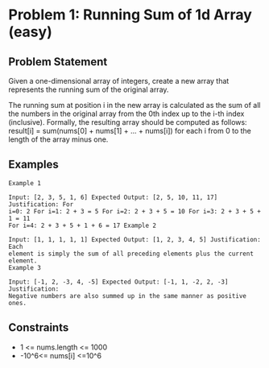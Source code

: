 # Problem 1: Running Sum of 1d Array (easy)

## Problem Statement

Given a one-dimensional array of integers, create a new array that represents
the running sum of the original array.

The running sum at position i in the new array is calculated as the sum of all
the numbers in the original array from the 0th index up to the i-th index
(inclusive). Formally, the resulting array should be computed as follows:
result[i] = sum(nums[0] + nums[1] + ... + nums[i]) for each i from 0 to the
length of the array minus one.

## Examples

```text
Example 1

Input: [2, 3, 5, 1, 6] Expected Output: [2, 5, 10, 11, 17] Justification: For
i=0: 2 For i=1: 2 + 3 = 5 For i=2: 2 + 3 + 5 = 10 For i=3: 2 + 3 + 5 + 1 = 11
For i=4: 2 + 3 + 5 + 1 + 6 = 17 Example 2

Input: [1, 1, 1, 1, 1] Expected Output: [1, 2, 3, 4, 5] Justification: Each
element is simply the sum of all preceding elements plus the current element.
Example 3

Input: [-1, 2, -3, 4, -5] Expected Output: [-1, 1, -2, 2, -3] Justification:
Negative numbers are also summed up in the same manner as positive ones.
```

## Constraints

- 1 <= nums.length <= 1000
- -10^6<= nums[i] <=10^6
